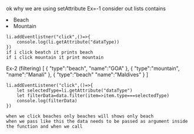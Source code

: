 ok why we are using setAttribute
Ex=-1
    consider out lists contains
        <li class="lists" dataType="beach">Beach</li>
        <li class="lists" dataType="mountain">Mountain</li>

    li.addEventlistner("click",()=>{
        console.log(li.getAttribute("dataType))
    })
    if i click beatch it prints beach
    if i click mountain it print mountain


Ex-2 (filtering)
    [
        {
            "type":"beach",
            "name":"GOA"
        },
        {
            "type":"mountain",
            "name":"Manali"
        },
        {
            "type":"beach"
            "name":"Maldives"
        }
    ]

    li.addEventListener("click",()=>{
        let selectedType=li.getAttribute("dataType")
        let filterData=data.filter(item=>item.type===selectedType)
        console.log(filterData)
    })

    when we click beaches only beaches will shows only beach
    when we pass like this the data needs to be passed as argument inside the function and when we call
